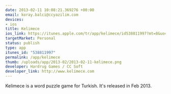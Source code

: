 ```yaml
--- 
date: 2013-02-11 10:08:21.369276 +00:00
email: koray.balci@ccyazilim.com
devices: 
- ios
title: Kelimece
ios_link: https://itunes.apple.com/tr/app/kelimece/id538811997?mt=8&uo4
targetMarket: Personal
status: publish
type: app
itunes_id: "538811997"
permalink: /app/kelimece
thumb: /uploads/app/2013-02/2013-02-11-kelimece.png
developer: Hardrug Games / CC Soft
developer_link: http://www.kelimece.com
---
```


Kelimece is a word puzzle game for Turkish. It's released in Feb 2013. 
